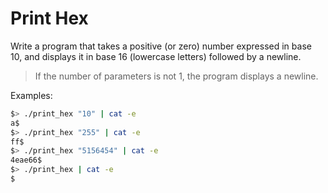 # Print Hex

Write a program that takes a positive (or zero) number expressed in base 10, and displays it in base 16 (lowercase letters) followed by a newline.

>If the number of parameters is not 1, the program displays a newline.

Examples:
``` bash
$> ./print_hex "10" | cat -e
a$
$> ./print_hex "255" | cat -e
ff$
$> ./print_hex "5156454" | cat -e
4eae66$
$> ./print_hex | cat -e
$
```